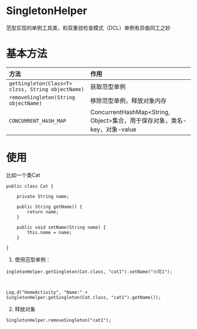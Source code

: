 # SingletonHelper




范型实现的单例工具类，和双重锁检查模式（DCL）单例有异曲同工之妙


# 基本方法

| 方法                                                  | 作用                                                         |
| :---------------------------------------------------- | :----------------------------------------------------------- |
| ```getSingleton(Class<T> clzss, String objectName)``` | 获取范型单例                                                 |
| ```removeSingleton(String objectName)```              | 移除范型单例，释放对象内存                                   |
| ```CONCURRENT_HASH_MAP```                             | ConcurrentHashMap<String, Object>集合，用于保存对象，类名-key，对象-value |



# 使用


比如一个类Cat

```
public class Cat {

    private String name;

    public String getName() {
        return name;
    }

    public void setName(String name) {
        this.name = name;
    }

}

```


1. 使用范型单例：
```
ingletonHelper.getSingleton(Cat.class, "cat1").setName("小花1");
 
        
```

```
Log.d("HomeActivity", "Name:" + SingletonHelper.getSingleton(Cat.class, "cat1").getName());

```

2. 释放对象

```
SingletonHelper.removeSingleton("cat1");
```






